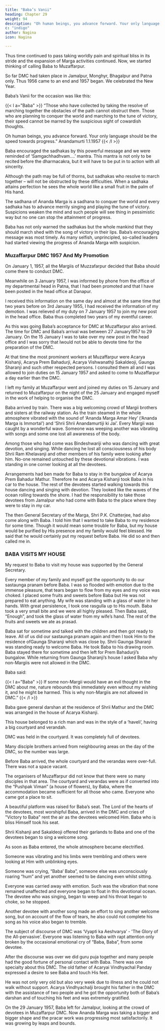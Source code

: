 ```yaml
---
title: "Baba’s Vanii"
heading: Chapter 29
weight: 94
description: "Oh human beings, you advance forward. Your only language should be the speed towards progress"
c: "indigo"
author: Nagina
icon: Nagina

---
```



Thus time continued to pass taking worldly pain and spiritual bliss in its stride and the expansion of Marga activities continued. Now, we started thinking of calling Baba to Muzaffarpur. 

So far DMC had taken place in Jamalpur, Monghyr, Bhagalpur and Patna only. Thus 1956 came to an end and 1957 began. We celebrated the New Year. 

Baba’s Vanii for the occasion was like this:

{{< l a="Baba" >}}
“Those who have collected by taking the resolve of marching together the obstacles of the path cannot obstruct them. Those who are planning to conquer the world and marching to the tune of victory, their speed cannot be marred by the suspicious sight of cowardish thoughts. 

Oh human beings, you advance forward. Your only language should be the speed towards progress.”
Anandamurti 1.1.1957
{{< /l >}}


Baba encouraged the sadhakas by this powerful message and we were reminded of ‘Samgachhadhvam....’ mantra. This mantra is not only to be recited before the dharmacakra, but it will have to be put in to action with all sincerity.

Although the path may be full of thorns, but sadhakas who resolve to march together – will not be obstructed by these difficulties. When a sadhaka attains perfection he sees the whole world like a small fruit in the palm of His hand.

The sadhana of Ananda Marga is a sadhana to conquer the world and every sadhaka has to advance merrily singing and playing the tune of victory. Suspicions weaken the mind and such people will see thing in pessimistic way but no one can stop the attainment of progress. 

Baba has not only warned the sadhakas but the whole mankind that they should march shed with the song of victory in their lips. Baba’s encouraging message was most timely. As many selfish, unprincipled, so-called leaders had started viewing the progress of Ananda Marga with suspicion.


### Muzaffarpur DMC 1957 And My Promotion

On January 1, 1957, all the Margiis of Muzzafarpur decided that Baba should come there to conduct DMC. 

<!-- Our request was dispatched to Baba through a special messenger and we were waiting anxiously for Baba to send His acceptance of our request.
rd -->

Meanwhile on 3 January 1957, I was informed by phone from the office of my departmental head in Patna, that I had been promoted and that I have been posted in
the head office at Danapur.

I received this information on the same day and almost at the same time that two years before on 3rd January 1955, I had received the information of my demotion. I was relieved of my duty on 7 January 1957 to join my new post in the head office. Baba thus completed two years of my eventful career.

As this was going Baba’s acceptance for DMC at Muzaffarpur also arrived. The time for DMC and Baba’s arrival was between 27 January1957 to 29 January. On the 15 January I was to take over my new post in the head office and I was sorry that Iwould not be able to devote time for the preparation of the DMC. 

At that time the most prominent workers at Muzaffarpur were Acarya Kishanji,
Acarya Prem Bahadurji, Acarya Vishwanathji Sakaldeoji, Gaunga Sharanji and such
other respected persons. I consulted them all and I was allowed to join duties on 15
January 1957 and asked to come to Muzaffarpur a day earlier than the DMC.

I left my family at Muzaffarpur went and joined my duties on 15 January and returned to Muzaffarpur on the night of the 25 January and engaged myself in the work of helping to organise the DMC.

Baba arrived by train. There was a big welcoming crowd of Margii brothers and
sisters at the railway station. As the train steamed in the whole atmosphere vibrated
with the sound of ‘Ananda Marga Amar Hey’ (‘Ananda Marga is Immortal’) and ‘Shrii
Shrii Anandamurtiji ki Jai’. Every Margii was caught by a wonderful wave. Someone
was weeping another was vibrating with songs and some one lost all awareness of the
body.

Among those who had come was Bindeshwariji who was dancing with great
devotion, and singing. While dancing he lost all consciousness of his body Shrii Ram
Khelavanji and other members of his family were looking after him. No-one remained
untouched by these devotional vibrations. I was standing in one corner looking at all
the devotees.

Arrangements had ben made for Baba to stay in the bungalow of Acarya Prem Bahadur Mathur. Therefore he and Acarya Kishanji took Baba in his car to the house. The rest of the devotees started walking towards this house dancing and singing with devotion. They looked like the waves of the ocean rolling towards the shore. I had the responsibility to take those devotees from Jamalpur who had come with Baba to the place where they were to stay in my car.

The then General Secretary of the Marga, Shri P.K. Chatterjee, had also come along with Baba. I told him that I wanted to take Baba to my residence for some time. Though it would mean some trouble for Baba, but my house would be purified by His presence and my family would feel blessed. He said that he would certainly put my request before Baba. He did so and then called me in.


### BABA VISITS MY HOUSE

My request to Baba to visit my house was supported by the General Secretary. 

<!-- He was to come by noon and I was ready with a car in advance. Baba came out at the fixed time and sat in the car, and I drove Baba
to my residence. -->

Every member of my family and myself got the opportunity to do our sastaunga pranam before Baba. I was so flooded with emotion due to the immense pleasure, that tears began to flow from my eyes and my voice was choked. I placed some fruits and sweets before Baba but He was not prepared to eat anything. My wife was standing with a glass of water in her hands. With great persistence, I took one rasgulla up to His mouth. Baba took a very small bite and we were all highly pleased. Then Baba said, “Enough”, and took the glass of water from my wife’s hand. The rest of the fruits and sweets we ate as prasad.

Baba sat for sometime and talked with the children and then got ready to leave. All of us did our sastaunga pranam again and then I took Him to the residence ofGaunga Sharanji which was close by. Shrii Gaunga Sharanji was standing ready to welcome Baba. He took Baba to his drawing room. Baba stayed there for sometime and then left for Prem Bahadurji’s bungalow. While returning from Gaunga Sharanji’s house I asked Baba why non-Margiis were not allowed in the DMC.

Baba said:

{{< l a="Baba" >}}
If some non-Margii would have an evil thought in the DMC about me, nature rebounds this immediately even without my wishing it, and he might be harmed. This is why non-Margiis are not allowed in DMC.” 
{{< /l >}}


Baba gave general darshan at the residence of Shrii Mathur and the DMC was arranged in the house of Acarya Kishanji. 

This house belonged to a rich man and was in the style of a ‘haveli’, having a big courtyard and verandah. 

DMC was held in the courtyard. It was completely full of devotees.

Many disciple brothers arrived from neighbouring areas on the day of the DMC, so the number was large. 

Before Baba arrived, the whole courtyard and the verandas were over-full. There was not a space vacant.

The organisers of Muzaffarpur did not know that there were so many disciples in that area. The courtyard and verandas were as if converted into the “Pushpak Viman” (a house of flowers), by Baba, where the accommodation became sufficient for all those who came. Everyone who came got a place to sit.

A beautiful platform was raised for Baba’s seat. The Lord of the hearts of the devotees, most worshipful Baba, arrived in the DMC and cries of "Victory to Baba" rent the air as the devotees welcomed Him. Baba who is bliss Himself took his seat.

Shrii Kishanji and Sakaldeoji offered their garlands to Baba and one of the devotees began to sing a welcome song.

As soon as Baba entered, the whole atmosphere became electrified.

Someone was vibrating and his limbs were trembling and others were looking at Him with unblinking eyes.

Someone was crying, “Baba’ Baba”, someone else was unconsciously roaring “hum” and yet another seemed to be dancing even whilst sitting.

Everyone was carried away with emotion. Such was the vibration that none remained unaffected and everyone began to float in this devotional ocean. The devotee who was singing, began to weep and his throat began to choke, so he stopped.

Another devotee with another song made an effort to sing another welcome song, but on account of the flow of tears, he also could not complete his song as his voice also began to tremble.

<!-- Baba’s splendour as He sat on the platform was matchless. It is not possible to
record that wonderful and glorious sight. The slightly pinkish colour on his white
complexion was fascinating. This arrested everyone’s attention almost unknowingly. -->

The subject of discourse of DMC was ‘Vyapti ka Aeshvarya’ - 'The Glory of the All-pervasive’. Everyone was listening to Baba with rapt attention only broken by the occasional emotional cry of “Baba, Baba”, from some devotee.

After the discourse was over we did guru puja together and many people had the good fortune of personal contact with Baba. There was one specialty about this DMC. The old father of Acaryai Vindhyachal Panday expressed a desire to see Baba and touch His feet. 

He was not only very old but also very week due to illness and he could not walk without support. Acarya Vindhyachalji brought his father in the DMC with the assistance of two people and he got the opportunity both of Baba’s darshan and of touching his feet and was extremely gratified.

On the 29 January 1957, Baba left for Jamalpur, looking at the crowd of devotees in Muzaffarpur DMC. Now Ananda Marga was taking a bigger and bigger shape and the pracar work was progressing most satisfactorily. It was growing by leaps and bounds.

<!-- I became acquainted with many new Margii brothers during the DMC, From Jamalpur Shrii Bindeshwariji had come along with other devotees. After the DMC, he kindly agreed to spend one night with me. Similarly Shri Ram Khelavanji of Jamalpur stayed with me along with members of his family. 

While I was in Jamalpur this family had not been initiated so this was my first contact with them. Every member of this family whether young or old had immense devotion for Baba. Shri Ram Khelavanji himself is a person of extremely simple nature and of pleasant temperament and all his children have inherited these qualities in full measure. All are exemplars of devotion and service.

These days Bindeshwariji was mostly in an abnormal state, but every member of Ram Khelavanji's family always served him wholeheartedly and even today they look after him. Every member of Ram Khelavanji's family has not only a spiritual relationship with Baba but they also consider themselves to be His children. 

Baba also responds to these relationships with equal love. After more than twenty-five years, these relationships have flowered into great devotional expressions. Blessed is the family of Ram Khelavanji .All his daughters are like Miiras of this age. -->
